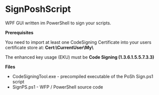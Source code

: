 # SignPoshScript
WPF GUI written im PowerShell to sign your scripts.

<b>Prerequisites</b>

You need to import at least one CodeSigning Certificate into your users certificate store at: <b>Cert:\CurrentUser\My\\</b>

The enhanced key usage (EKU) must be <b>Code Signing (1.3.6.1.5.5.7.3.3)</b>

<b>Files</b>
<ul>
<li>CodeSigningTool.exe - precompiled executable of the PoSh Sign.ps1 script</li>
<li>SignPS.ps1 - WFP / PowerShell source code</li>
</ul>
